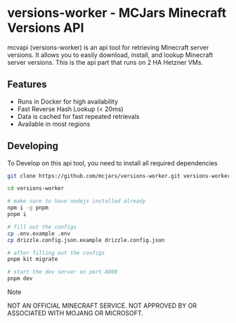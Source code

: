 # versions-worker - MCJars Minecraft Versions API

mcvapi (versions-worker) is an api tool for retrieving Minecraft server versions. It allows you to easily download, install, and lookup Minecraft server versions. This is the api part that runs on 2 HA Hetzner VMs.

## Features

- Runs in Docker for high availability
- Fast Reverse Hash Lookup (< 20ms)
- Data is cached for fast repeated retrievals
- Available in most regions

## Developing

To Develop on this api tool, you need to install all required dependencies

```bash
git clone https://github.com/mcjars/versions-worker.git versions-worker

cd versions-worker

# make sure to have nodejs installed already
npm i -g pnpm
pnpm i

# fill out the configs
cp .env.example .env
cp drizzle.config.json.example drizzle.config.json

# after filling out the configs
pnpm kit migrate

# start the dev server on port 8000
pnpm dev
```

> [!NOTE]
> NOT AN OFFICIAL MINECRAFT SERVICE. NOT APPROVED BY OR ASSOCIATED WITH MOJANG OR MICROSOFT.
